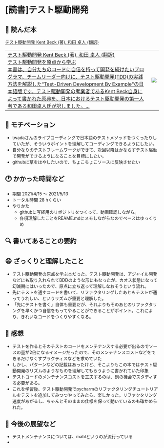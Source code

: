 # [読書]テスト駆動開発

## :closed_book: 読んだ本
[テスト駆動開発 Kent Beck (著), 和田 卓人 (翻訳)](https://www.amazon.co.jp/%E3%83%86%E3%82%B9%E3%83%88%E9%A7%86%E5%8B%95%E9%96%8B%E7%99%BA-Kent-Beck/dp/4274217884)

|||
|:--|:-:|
|[テスト駆動開発 Kent Beck (著), 和田 卓人 (翻訳)<BR>テスト駆動開発を原点から学ぶ<BR>本書は、自分たちのコードに自信を持って開発を続けたいプログラマ、チームリーダー向けに、テスト駆動開発(TDD)の実践方法を解説した“Test-Driven Development By Example"の日本語版です。テスト駆動開発の考案者であるKent Beck自身によって書かれた原典を、日本におけるテスト駆動開発の第一人者である和田卓人氏が訳しました。... ](https://www.amazon.co.jp/%E3%83%86%E3%82%B9%E3%83%88%E9%A7%86%E5%8B%95%E9%96%8B%E7%99%BA-Kent-Beck/dp/4274217884)| ![](https://images-na.ssl-images-amazon.com/images/I/51hsd-b1RTL._SX350_BO1,204,203,200_.jpg)|

## :muscle: モチベーション
- twadaさんのライブコーディングで日本語のテストメソッドをつくったりしていたが、そういうポイントを理解してコーディングできるようにしたい。
- 自分なりのテストフレームワークができて、次回以降はかならずテスト駆動で開発ができるようになることを目標にしたい。
- githubに草をはやしたいので、ちょこちょこソースに反映させたい

## :clock1: かかった時間など
- 期間
2021/4/15 〜 2021/5/13
- トータル時間
28 hくらい
- やりかた
  - githubに写経用のリポジトリをつくって、動画確認しながら。
  - 各項理解したことをREAME.mdにメモしながらなのでペースはゆっくりめ

## :mag: 書いてあることの要約

##  :smile: ざっくりと理解したこと
- テスト駆動開発の原点を学ぶ本だった。テスト駆動開発は、アジャイル開発などにも取り入れられてBDDのような形にもなったが、カオス状態になって幻滅期にはいったので、原点に立ち返って理解しなおそうという流れ。
- 先にテストを通すコードを書いて、リファクタリングしたあともテストが通ってうれしい、というリズムが重要と理解した。
- 「先にテストを書く」自体も重要だが、それよりもそのあとのリファクタリングを早くかつ自信をもってやることができることがポイント。これにより、きれいなコードをつくりやすくなる。

## :tada: 感想
- テストを作るとそのテストのコードをメンテナンスする必要が出るのでソースの量が2倍になるイメージだったので、そのメンテナンスコストなどをできるだけなくすプラクティスなどを求めていた
- しかし、パターンなどの記載はあったけど、そこよりもこの本ではテスト駆動開発のリズムのようなものを理解してもらうように書かれていた印象
- テストコードのメンテナンスコストを工夫するのは、別の機会でスタディする必要がある。
- これを学習後、テスト駆動開発でpycharmのリファクタリングチュートリアルをテストを追加してみつつやってみたら、楽しかった。リファクタリング速度があがるし、ちゃんとそのままの仕様を保って動いているのも確かめられた。

## :telescope: 今後の展望など
* テストメンテナンスについては、mablというのが流行っている
* 
